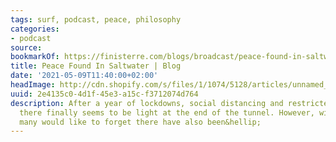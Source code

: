 ```yaml
---
tags: surf, podcast, peace, philosophy
categories:
- podcast
source:
bookmarkOf: https://finisterre.com/blogs/broadcast/peace-found-in-saltwater
title: Peace Found In Saltwater | Blog
date: '2021-05-09T11:40:00+02:00'
headImage: http://cdn.shopify.com/s/files/1/1074/5128/articles/unnamed_29e9f0ca-ce84-469e-bbb0-2c22800a220d.jpg?v=1643034192
uuid: 2e4135c0-4d1f-45e3-a15c-f3712074d764
description: After a year of lockdowns, social distancing and restricted freedoms,
  there finally seems to be light at the end of the tunnel. However, within a year
  many would like to forget there have also been&hellip;
---
```

